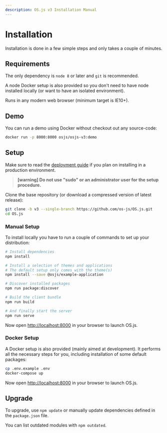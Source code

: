 ```yaml
---
description: OS.js v3 Installation Manual
---
```


# Installation

Installation is done in a few simple steps and only takes a couple of minutes.

## Requirements

The only dependency is `node 8` or later and `git` is recommended.

A node Docker setup is also provided so you don't need to have node installed locally (or want to have an isolated environment).

Runs in any modern web browser (minimum target is IE10+).

## Demo

You can run a demo using Docker without checkout out any source-code:

```bash
docker run -p 8000:8000 osjs/osjs-v3:demo
```

## Setup

Make sure to read the [deployment guide](../guide/deploy/README.md) if you plan on installing in a production environment.

> **[warning] Do not use "sudo" or an administrator user for the setup procedure.**

Clone the base repository (or download a compressed version of latest release):

```bash
git clone -b v3 --single-branch https://github.com/os-js/OS.js.git
cd OS.js
```

### Manual Setup

To install locally you have to run a couple of commands to set up your distribution:

```bash
# Install dependencies
npm install

# Install a selection of themes and applications
# The default setup only comes with the theme(s)
npm install --save @osjs/example-application

# Discover installed packages
npm run package:discover

# Build the client bundle
npm run build

# And finally start the server
npm run serve
```

Now open [http://localhost:8000](http://localhost:8000) in your browser to launch OS.js.

### Docker Setup

A Docker setup is also provided (mainly aimed at development). It performs all the necessary steps for you, including installation of some default packages:

```bash
cp .env.example .env
docker-compose up
```

Now open [http://localhost:8000](http://localhost:8000) in your browser to launch OS.js.

## Upgrade

To upgrade, use `npm update` or manually update dependencies defined in the `package.json` file.

You can list outdated modules with `npm outdated`.
